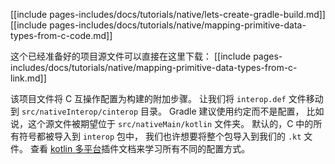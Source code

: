 [[include pages-includes/docs/tutorials/native/lets-create-gradle-build.md]]
[[include pages-includes/docs/tutorials/native/mapping-primitive-data-types-from-c-code.md]]

这个已经准备好的项目源文件可以直接在这里下载：
[[include pages-includes/docs/tutorials/native/mapping-primitive-data-types-from-c-link.md]]


该项目文件将 C 互操作配置为构建的附加步骤。
让我们将 `interop.def` 文件移动到 `src/nativeInterop/cinterop` 目录。
Gradle 建议使用约定而不是配置，
比如说，这个源文件被期望位于 `src/nativeMain/kotlin` 文件夹。
默认的，C 中的所有符号都被导入到 `interop` 包中，
我们也许想要将整个包导入到我们的 `.kt` 文件。
查看 [kotlin 多平台](/docs/reference/mpp-discover-project.html#multiplatform-plugin)<!--
-->插件文档来学习所有不同的配置方式。
